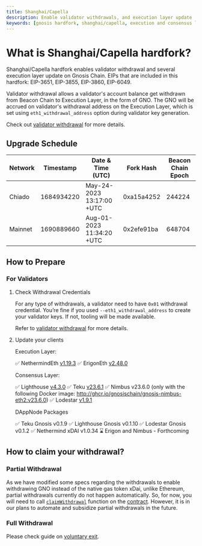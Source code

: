 ```yaml
---
title: Shanghai/Capella
description: Enable validator withdrawals, and execution layer update
keywords: [gnosis hardfork, shanghai/capella, execution and consensus layer]
---
```


# What is Shanghai/Capella hardfork?

Shanghai/Capella hardfork enables validator withdrawal and several execution layer update on Gnosis Chain. EIPs that are included in this hardfork: EIP-3651, EIP-3855, EIP-3860, EIP-6049.

Validator withdrawal allows a validator's account balance get withdrawn from Beacon Chain to Execution Layer, in the form of GNO. The GNO will be accrued on validator's withdrawal address on the Execution Layer, which is set using `eth1_withdrawal_address` option during validator key generation.

Check out [validator withdrawal](/node/management/withdrawals) for more details.

## Upgrade Schedule

| Network | Timestamp    | Date & Time (UTC)             | Fork Hash | Beacon Chain Epoch |
| ------- | ------------ | ----------------------------- | --------- | ------------------ |
| Chiado  | 1684934220 | May-24-2023 13:17:00 +UTC | 0xa15a4252 | 244224             |
| Mainnet | 1690889660 | Aug-01-2023 11:34:20 +UTC | 0x2efe91ba | 648704             |

## How to Prepare

### For Validators

1. Check Withdrawal Credentials

   For any type of withdrawals, a validator need to have `0x01` withdrawal credential. You’re fine if you used `--eth1_withdrawal_address` to create your validator keys. If not, tooling will be made available.

   Refer to [validator withdrawal](/node/management/withdrawals#check-withdrawal-credential) for more details.

2. Update your clients

   Execution Layer:

   ✅ NethermindEth [v1.19.3](https://github.com/NethermindEth/nethermind/releases/tag/1.19.3)
   ✅ ErigonEth [v2.48.0](https://github.com/ledgerwatch/erigon/releases/tag/v2.48.0)

   Consensus Layer:

   ✅ Lighthouse [v4.3.0](https://github.com/sigp/lighthouse/releases/tag/v4.3.0)
   ✅ Teku [v23.6.1](https://github.com/Consensys/teku/releases/tag/23.6.1)
   ✅ Nimbus v23.6.0 (only with the following Docker image: http://ghcr.io/gnosischain/gnosis-nimbus-eth2:v23.6.0)
   ✅ Lodestar [v1.9.1](https://github.com/ChainSafe/lodestar/releases/tag/v1.9.1)

   DAppNode Packages

   ✅ Teku Gnosis v0.1.9
   ✅ Lighthouse Gnosis v0.1.10
   ✅ Lodestar Gnosis v0.1.2
   ✅ Nethermind xDAI v1.0.34
   ⌛️ Erigon and Nimbus - Forthcoming

## How to claim your withdrawal?

### Partial Withdrawal

As we have modified some specs regarding the withdrawals to enable withdrawing GNO instead of the native gas token xDai, unlike Ethereum, partial withdrawals currently do not happen automatically. So, for now, you will need to call [`claimWithdrawal`](https://gnosisscan.io/address/0x0b98057ea310f4d31f2a452b414647007d1645d9#writeProxyContract#F3) function on the [contract](https://gnosisscan.io/address/0x0b98057ea310f4d31f2a452b414647007d1645d9#writeProxyContract). However, it is in our plans to automate and subsidize partial withdrawals in the future.

### Full Withdrawal

Please check guide on [voluntary exit](/node/management/voluntary-exit).
